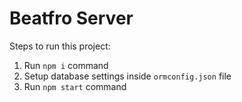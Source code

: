 # Beatfro Server

Steps to run this project:

1. Run `npm i` command
2. Setup database settings inside `ormconfig.json` file
3. Run `npm start` command
